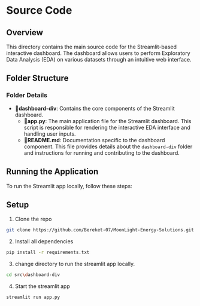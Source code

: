 # Source Code

## Overview

This directory contains the main source code for the Streamlit-based interactive dashboard. The dashboard allows users to perform Exploratory Data Analysis (EDA) on various datasets through an intuitive web interface.

## Folder Structure

### Folder Details

- **📁dashboard-div**: Contains the core components of the Streamlit dashboard.
  - **📝app.py**: The main application file for the Streamlit dashboard. This script is responsible for rendering the interactive EDA interface and handling user inputs.
  - **📝README.md**: Documentation specific to the dashboard component. This file provides details about the `dashboard-div` folder and instructions for running and contributing to the dashboard.

## Running the Application

To run the Streamlit app locally, follow these steps:

## Setup

1. Clone the repo

```bash
git clone https://github.com/Bereket-07/MoonLight-Energy-Solutions.git
```

2. Install all dependencies

```bash
pip install -r requirements.txt
```

3. change directory to run the streamlit app locally.

```bash
cd src\dashboard-div
```

4. Start the streamlit app

```bash
streamlit run app.py
```

